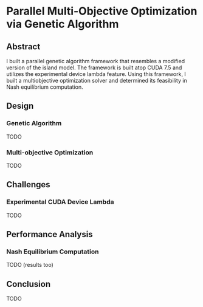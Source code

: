 # Parallel Multi-Objective Optimization via Genetic Algorithm

## Abstract

I built a parallel genetic algorithm framework that resembles a modified version of the island model. The framework is built atop CUDA 7.5 and utilizes the experimental device lambda feature. Using this framework, I built a multiobjective optimization solver and determined its feasibility in Nash equilibrium computation.

## Design

### Genetic Algorithm

TODO

### Multi-objective Optimization

TODO

## Challenges

### Experimental CUDA Device Lambda

TODO

## Performance Analysis

### Nash Equilibrium Computation

TODO (results too)

## Conclusion

TODO
